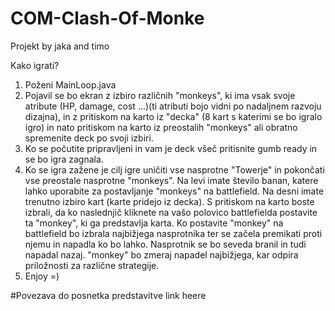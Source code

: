 # COM-Clash-Of-Monke
Projekt by jaka and timo

Kako igrati? 

1. Poženi MainLoop.java
2. Pojavil se bo ekran z izbiro različnih "monkeys", ki ima vsak svoje atribute (HP, damage, cost ...)(ti atributi bojo vidni po nadaljnem razvoju dizajna), in z pritiskom na karto iz "decka" (8 kart s katerimi se bo igralo igro) in nato pritiskom na karto iz preostalih "monkeys" ali obratno spremenite deck po svoji izbiri. 
3. Ko se počutite pripravljeni in vam je deck všeč pritisnite gumb ready in se bo igra zagnala.
4. Ko se igra zažene je cilj igre uničiti vse nasprotne "Towerje" in pokončati vse preostale nasprotne "monkeys". Na levi imate število banan, katere lahko uporabite za postavljanje "monkeys" na battlefield. Na desni imate trenutno izbiro kart (karte pridejo iz decka). S pritiskom na karto boste izbrali, da ko naslednjič kliknete na vašo polovico battlefielda postavite ta "monkey", ki ga predstavlja karta. Ko postavite "monkey" na battlefield bo izbrala najbižjega nasprotnika ter se začela premikati proti njemu in napadla ko bo lahko. Nasprotnik se bo seveda branil in tudi napadal nazaj. "monkey" bo zmeraj napadel najbižjega, kar odpira priložnosti za različne strategije.
5. Enjoy =)

#Povezava do posnetka predstavitve
link heere
